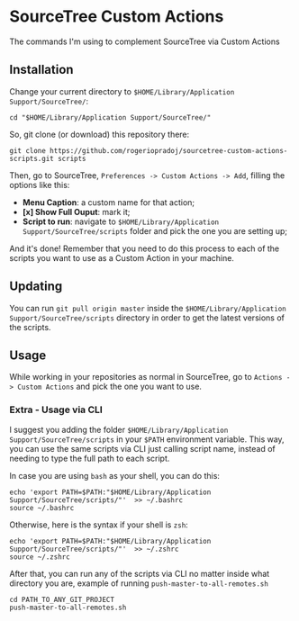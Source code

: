 # SourceTree Custom Actions

The commands I'm using to complement SourceTree via Custom Actions

## Installation

Change your current directory to `$HOME/Library/Application Support/SourceTree/`:

```shell
cd "$HOME/Library/Application Support/SourceTree/"
```

So, git clone (or download) this repository there: 

```shell
git clone https://github.com/rogeriopradoj/sourcetree-custom-actions-scripts.git scripts
```

Then, go to SourceTree, `Preferences -> Custom Actions -> Add`, filling the options like this:

- **Menu Caption**: a custom name for that action;
- **[x] Show Full Ouput**: mark it;
- **Script to run**: navigate to `$HOME/Library/Application Support/SourceTree/scripts` folder and pick the one you are setting up;

And it's done! Remember that you need to do this process to each of the scripts you want to use as a Custom Action in your machine.

## Updating

You can run `git pull origin master` inside the `$HOME/Library/Application Support/SourceTree/scripts` directory in order to get the latest versions of the scripts.

## Usage

While working in your repositories as normal in SourceTree, go to `Actions -> Custom Actions` and pick the one you want to use.

### Extra - Usage via CLI

I suggest you adding the folder `$HOME/Library/Application Support/SourceTree/scripts` in your `$PATH` environment variable. This way, you can use the same scripts via CLI just calling script name, instead of needing to type the full path to each script.

In case you are using `bash` as your shell, you can do this:

```shell
echo 'export PATH=$PATH:"$HOME/Library/Application Support/SourceTree/scripts/"'  >> ~/.bashrc
source ~/.bashrc
```

Otherwise, here is the syntax if your shell is `zsh`:

```shell
echo 'export PATH=$PATH:"$HOME/Library/Application Support/SourceTree/scripts/"'  >> ~/.zshrc
source ~/.zshrc
```

After that, you can run any of the scripts via CLI no matter inside what directory you are, example of running `push-master-to-all-remotes.sh`

```shell
cd PATH_TO_ANY_GIT_PROJECT
push-master-to-all-remotes.sh
```
